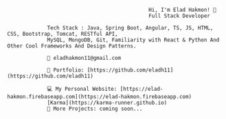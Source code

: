                                                   Hi, I'm Elad Hakmon! 👋
                                                  Full Stack Developer 

                 Tech Stack : Java, Spring Boot, Angular, TS, JS, HTML, CSS, Bootstrap, Tomcat, RESTful API,  
                 MySQL, MongoDB, Git, Familiarity with React & Python And Other Cool Frameworks And Design Patterns.
                                
                 📧 eladhakmon11@gmail.com
                                
                 🎨 Portfolio: [https://github.com/eladh11](https://github.com/eladh11)
                                
                 💻 My Personal Website: [https://elad-hakmon.firebaseapp.com](https://elad-hakmon.firebaseapp.com)
                 [Karma](https://karma-runner.github.io)
                 💼 More Projects: coming soon...
